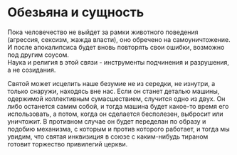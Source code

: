 # Обезьяна и сущность
Пока человечество не выйдет за рамки животного поведения (агрессия, сексизм, жажда власти), оно обречено на самоуничтожение. И после апокалипсиса будет вновь повторять свои ошибки, возможно под другим соусом.  
Наука и религия в этой связи - инструменты подчинения и разрушения, а не созидания.



Святой может исцелить наше безумие не из середки, не изнутри, а только снаружи, находясь вне нас. Если он станет деталью машины, одержимой коллективным сумасшествием, случится одно из двух. Он либо останется самим собой, и тогда машина будет какое-то время его использовать, а потом, когда он сделается бесполезен, выбросит или уничтожит. В противном случае он будет переделан по образу и подобию механизма, с которым и против которого работает, и тогда мы увидим, что святая инквизиция в союзе с каким-нибудь тираном готовит торжество привилегий церкви.